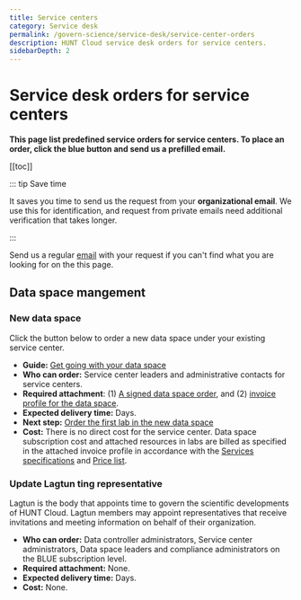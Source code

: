 ```yaml
---
title: Service centers
category: Service desk
permalink: /govern-science/service-desk/service-center-orders
description: HUNT Cloud service desk orders for service centers.
sidebarDepth: 2
---
```


# Service desk orders for service centers

**This page list predefined service orders for service centers. To place an order, click the blue button and send us a prefilled email.**

[[toc]]

::: tip Save time

It saves you time to send us the request from your **organizational email**. We use this for identification, and request from private emails need additional verification that takes longer.

:::

Send us a regular [email](/contact) with your request if you can't find what you are looking for on the this page.



## Data space mangement

### New data space

Click the button below to order a new data space under your existing service center.

<SDButton form="new_data_space" />

* **Guide:** [Get going with your data space](/administer-science/get-going/data-space/)
* **Who can order:** Service center leaders and administrative contacts for service centers.
* **Required attachment**: (1) [A signed data space order](/administer-science/agreements/downloads/#data-space-order), and (2) [invoice profile for the data space](/administer-science/agreements/downloads/#invoice-profile).
* **Expected delivery time:** Days.
* **Next step:** [Order the first lab in the new data space](/administer-science/service-desk/data-space-orders#new-lab)
* **Cost:** There is no direct cost for the service center. Data space subscription cost and attached resources in labs are billed as specified in the attached invoice profile in accordance with the [Services specifications](/administer-science/services/specifications/) and [Price list](/administer-science/prices/pricelist/).

### Update Lagtun ting representative

Lagtun is the body that appoints time to govern the scientific developments of HUNT Cloud. 
Lagtun members may appoint representatives that receive invitations and meeting information on behalf of their organization.

<SDButton form="request_update_lagtun_rep" />

* **Who can order:** Data controller administrators, Service center administrators, Data space leaders and compliance administrators on the BLUE subscription level.
* **Required attachment:** None.
* **Expected delivery time:** Days.
* **Cost:** None.


